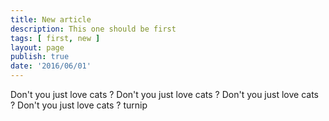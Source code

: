 ```yaml
---
title: New article
description: This one should be first
tags: [ first, new ]
layout: page
publish: true
date: '2016/06/01'
---
```


Don't you just love cats ?
Don't you just love cats ?
Don't you just love cats ?
Don't you just love cats ?
turnip
